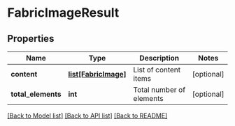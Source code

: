 # FabricImageResult

## Properties
Name | Type | Description | Notes
------------ | ------------- | ------------- | -------------
**content** | [**list[FabricImage]**](FabricImage.md) | List of content items | [optional] 
**total_elements** | **int** | Total number of elements | [optional] 

[[Back to Model list]](../README.md#documentation-for-models) [[Back to API list]](../README.md#documentation-for-api-endpoints) [[Back to README]](../README.md)

